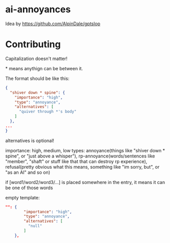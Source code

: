 # ai-annoyances

Idea by https://github.com/AlpinDale/gptslop

# Contributing
Capitalization doesn't matter!

\* means anythign can be between it.

The format should be like this:
```json
{
  "shiver down * spine": {
    "importance": "high",
    "type": "annoyance",
    "alternatives": [
      "quiver through *'s body"
    ]
  },
...
}
```

alternatives is optional!

importance: high, medium, low
types: annoyance(things like "shiver down * spine", or "just above a whisper"), rp-annoyance(words/sentences like "member", "shaft" or stuff like that that can destroy rp experience), refusal(pretty obvious what this means, something like "im sorry, but", or "as an AI" and so on)

if [word1/word2/word3/...] is placed somewhere in the entry, it means it can be one of those words

empty template:

```json
"": {
        "importance": "high",
        "type": "annoyance",
        "alternatives": [
          "null"
        ]
    },
```
